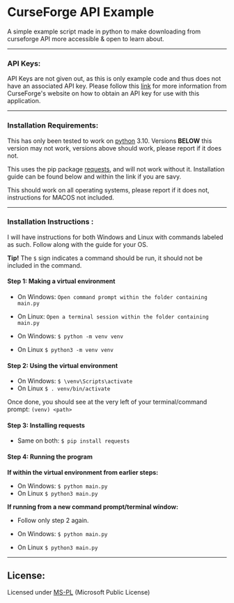 # CurseForge API Example

A simple example script made in python to make downloading from curseforge API more accessible & open to learn about.

---

### **API Keys:**

API Keys are not given out, as this is only example code and thus does not have an associated API key. Please follow this [link](https://support.curseforge.com/en/support/solutions/articles/9000208346-about-the-curseforge-api-and-how-to-apply-for-a-key) for more information from CurseForge's website on how to obtain an API key for use with this application.

---

### **Installation Requirements:**

This has only been tested to work on [python](https://www.python.org/downloads/) 3.10. Versions **BELOW** this version may not work, versions above should work, please report if it does not.

This uses the pip package [requests](https://pypi.org/project/requests/), and will not work without it. Installation guide can be found below and within the link if you are savy.

This should work on all operating systems, please report if it does not, instructions for MACOS not included.

---

### **Installation Instructions :**

I will have instructions for both Windows and Linux with commands labeled as such. Follow along with the guide for your OS.

**Tip!** The `$` sign indicates a command should be run, it should not be included in the command.

#### Step 1: Making a virtual environment

- On Windows: `Open command prompt within the folder containing main.py`
- On Linux: `Open a terminal session within the folder containing main.py`


- On Windows: `$ python -m venv venv`
- On Linux `$ python3 -m venv venv`


#### Step 2: Using the virtual environment

- On Windows: `$ \venv\Scripts\activate`
- On Linux `$ . venv/bin/activate`

Once done, you should see at the very left of your terminal/command prompt: `(venv) <path>`

#### Step 3: Installing requests

- Same on both: `$ pip install requests`

#### Step 4: Running the program

**If within the virtual environment from earlier steps:**

- On Windows: `$ python main.py`
- On Linux `$ python3 main.py`

**If running from a new command prompt/terminal window:**

- Follow only step 2 again.


- On Windows: `$ python main.py`
- On Linux `$ python3 main.py`

---

## License:

Licensed under [MS-PL](https://opensource.org/licenses/MS-PL) (Microsoft Public License)